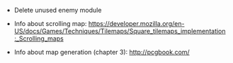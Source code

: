 

* Delete unused enemy module

* Info about scrolling map:
  https://developer.mozilla.org/en-US/docs/Games/Techniques/Tilemaps/Square_tilemaps_implementation:_Scrolling_maps

* Info about map generation (chapter 3):
  http://pcgbook.com/
